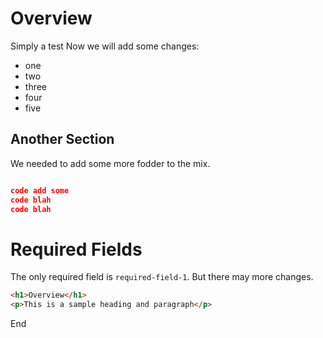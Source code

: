 # Overview	
Simply a test
Now we will add some changes:
* one
* two
* three
* four
* five
## Another Section
We needed to add some more fodder to the mix.

```json

code add some
code blah
code blah

```

# Required Fields
The only required field is `required-field-1`.
But there may more changes.

```html
<h1>Overview</h1>
<p>This is a sample heading and paragraph</p>

```

End
